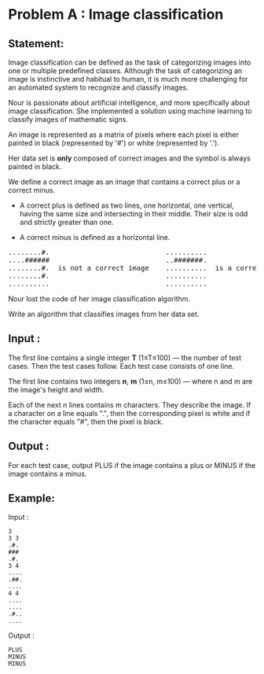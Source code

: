 # Problem A : Image classification

## Statement:
Image classification can be defined as the task of categorizing images into one or multiple predefined classes. Although the task of categorizing an image is instinctive and habitual to human, it is much more challenging for an automated system to recognize and classify images.

Nour is passionate about artificial intelligence, and more specifically about image classification.
She implemented a solution using machine learning to classify images of mathematic signs.

An image is represented as a matrix of pixels where each pixel is either painted in black (represented by '#') or white (represented by '.'). 

Her data set is **only** composed of correct images and the symbol is always painted in black.

We define a correct image as an image that contains a correct plus or a correct minus.

  - A correct plus is defined as two lines, one horizontal, one vertical, having the same size and intersecting in their middle. Their size is odd and strictly greater than one.

  - A correct minus is defined as a horizontal line.

<pre>
........#.                            ..........                        ..........              
....######                            ..#######.                        ..#....... 
........#.  is not a correct image    ..........  is a correct minus    .###......  is a correct plus
........#.                            ..........                        ..#....... 
..........                            ..........                        .......... 
</pre>


Nour lost the code of her image classification algorithm.

Write an algorithm that classifies images from her data set.  

## Input :
The first line contains a single integer **T** (1≤T≤100) — the number of test cases. Then the test cases follow. Each test case consists of one line.

The first line contains two integers **n**, **m** (1≤n, m≤100) — where n and m are the image's height and width.

Each of the next n lines contains m characters. They describe the image. If a character on a line equals ".", then the corresponding pixel is white and if the character equals "#", then the pixel is black.

## Output :
For each test case, output PLUS if the image contains a plus or MINUS if the image contains a minus.  

## Example:
Input :  

```
3
3 3
.#.
###
.#.
3 4
....
.##.
....
4 4
....
....
.#..
....
```

Output :  

```
PLUS
MINUS
MINUS
```
